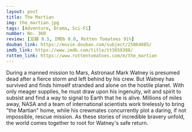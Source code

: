 ```yaml
---
layout: post 
title: The Martian
img: the_martian.jpg
tags: [Adventure, Drama, Sci-Fi]
number: No. 360
review: [豆瓣 8.5, IMDb 8.0, Rotten Tomatoes 91%]
douban_link: https://movie.douban.com/subject/25864085/
imdb_link: https://www.imdb.com/title/tt3659388/
rotten_link: https://www.rottentomatoes.com/m/the_martian
---
```


During a manned mission to Mars, Astronaut Mark Watney is presumed dead after a fierce storm and left behind by his crew. But Watney has survived and finds himself stranded and alone on the hostile planet. With only meager supplies, he must draw upon his ingenuity, wit and spirit to subsist and find a way to signal to Earth that he is alive. Millions of miles away, NASA and a team of international scientists work tirelessly to bring "the Martian" home, while his crewmates concurrently plot a daring, if not impossible, rescue mission. As these stories of incredible bravery unfold, the world comes together to root for Watney's safe return.